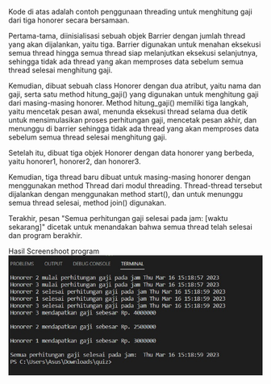 Kode di atas adalah contoh penggunaan threading untuk menghitung gaji dari tiga honorer secara bersamaan.

Pertama-tama, diinisialisasi sebuah objek Barrier dengan jumlah thread yang akan dijalankan, yaitu tiga. Barrier digunakan untuk menahan eksekusi semua thread hingga semua thread siap melanjutkan eksekusi selanjutnya, sehingga tidak ada thread yang akan memproses data sebelum semua thread selesai menghitung gaji.

Kemudian, dibuat sebuah class Honorer dengan dua atribut, yaitu nama dan gaji, serta satu method hitung_gaji() yang digunakan untuk menghitung gaji dari masing-masing honorer. Method hitung_gaji() memiliki tiga langkah, yaitu mencetak pesan awal, menunda eksekusi thread selama dua detik untuk mensimulasikan proses perhitungan gaji, mencetak pesan akhir, dan menunggu di barrier sehingga tidak ada thread yang akan memproses data sebelum semua thread selesai menghitung gaji.

Setelah itu, dibuat tiga objek Honorer dengan data honorer yang berbeda, yaitu honorer1, honorer2, dan honorer3.

Kemudian, tiga thread baru dibuat untuk masing-masing honorer dengan menggunakan method Thread dari modul threading. Thread-thread tersebut dijalankan dengan menggunakan method start(), dan untuk menunggu semua thread selesai, method join() digunakan.

Terakhir, pesan "Semua perhitungan gaji selesai pada jam: [waktu sekarang]" dicetak untuk menandakan bahwa semua thread telah selesai dan program berakhir.

Hasil Screenshoot program
![alt text](HASIL.jpeg)